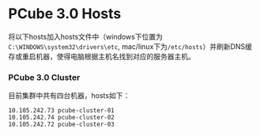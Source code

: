 # PCube 3.0 Hosts
将以下hosts加入hosts文件中（windows下位置为`C:\WINDOWS\system32\drivers\etc`, mac/linux下为`/etc/hosts`）并刷新DNS缓存或重启机器，使得电脑根据主机名找到对应的服务器主机。
### PCube 3.0 Cluster
目前集群中共有四台机器，hosts如下：
```
10.105.242.73 pcube-cluster-01
10.105.242.74 pcube-cluster-02
10.105.242.72 pcube-cluster-03
```
